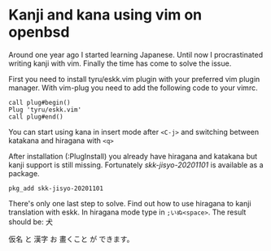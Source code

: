 # Kanji and kana using vim on openbsd

Around one year ago I started learning Japanese.  Until now I procrastinated writing kanji with vim.
Finally the time has come to solve the issue.

First you need to install tyru/eskk.vim plugin with your preferred vim plugin manager.
With vim-plug you need to add the following code to your vimrc.

```
call plug#begin()
Plug 'tyru/eskk.vim'
call plug#end()
```

You can start using kana in insert mode after `<C-j>` and switching between katakana and hiragana
with `<q>`

After installation (:PlugInstall) you already have hiragana and katakana but kanji support is still
missing.  Fortunately *skk-jisyo-20201101* is available as a package.

```
pkg_add skk-jisyo-20201101
```

There's only one last step to solve.  Find out how to use hiragana to kanji translation with eskk.
In hiragana mode type in `;いぬ<space>`.  The result should be: 犬

仮名 と 漢字 お 畫くこと が できます。

